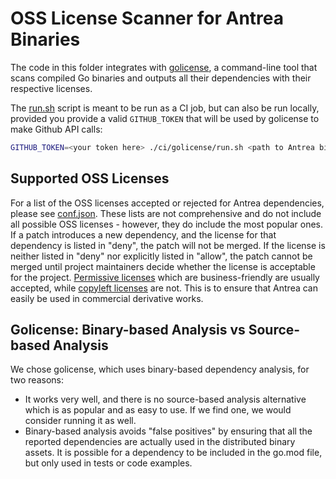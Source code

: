 # OSS License Scanner for Antrea Binaries

The code in this folder integrates with
[golicense](https://github.com/mitchellh/golicense), a command-line tool that
scans compiled Go binaries and outputs all their dependencies with their
respective licenses.

The [run.sh](run.sh) script is meant to be run as a CI job, but can also be run
locally, provided you provide a valid `GITHUB_TOKEN` that will be used by
golicense to make Github API calls:

```bash
GITHUB_TOKEN=<your token here> ./ci/golicense/run.sh <path to Antrea binaries directory> <output directory for generated reports>
```

## Supported OSS Licenses

For a list of the OSS licenses accepted or rejected for Antrea dependencies,
please see [conf.json](conf.json). These lists are not comprehensive and do not
include all possible OSS licenses - however, they do include the most popular
ones. If a patch introduces a new dependency, and the license for that
dependency is listed in "deny", the patch will not be merged. If the license is
neither listed in "deny" nor explicitly listed in "allow", the patch cannot be
merged until project maintainers decide whether the license is acceptable for
the project. [Permissive
licenses](https://en.wikipedia.org/wiki/Permissive_software_license)
which are business-friendly are usually accepted, while [copyleft
licenses](https://en.wikipedia.org/wiki/Copyleft) are not. This is to ensure
that Antrea can easily be used in commercial derivative works.

## Golicense: Binary-based Analysis vs Source-based Analysis

We chose golicense, which uses binary-based dependency analysis, for two
reasons:

* It works very well, and there is no source-based analysis alternative which is
  as popular and as easy to use. If we find one, we would consider running it as
  well.
* Binary-based analysis avoids "false positives" by ensuring that all the
  reported dependencies are actually used in the distributed binary assets. It
  is possible for a dependency to be included in the go.mod file, but only used
  in tests or code examples.
